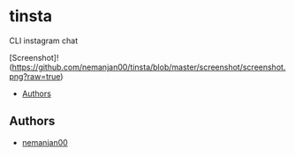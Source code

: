 # tinsta

CLI instagram chat

[Screenshot]!(https://github.com/nemanjan00/tinsta/blob/master/screenshot/screenshot.png?raw=true)

<!-- vim-markdown-toc GFM -->

* [Authors](#authors)

<!-- vim-markdown-toc -->

## Authors

 * [nemanjan00](http://github.com/nemanjan00)


